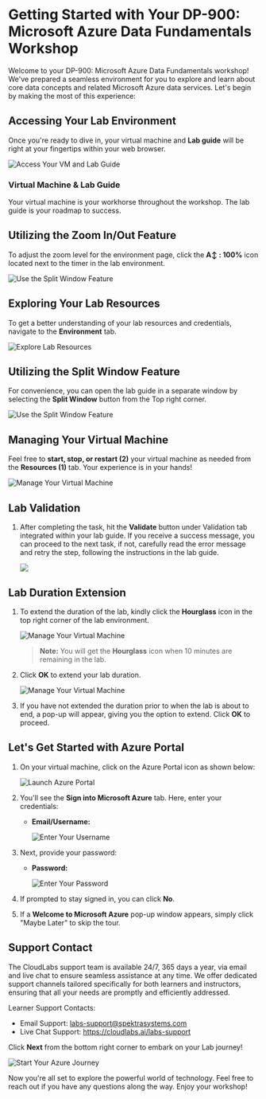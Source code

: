 # Getting Started with Your DP-900: Microsoft Azure Data Fundamentals Workshop
 
Welcome to your DP-900: Microsoft Azure Data Fundamentals workshop! We've prepared a seamless environment for you to explore and learn about core data concepts and related Microsoft Azure data services. Let's begin by making the most of this experience:
 
## Accessing Your Lab Environment
 
Once you're ready to dive in, your virtual machine and **Lab guide** will be right at your fingertips within your web browser.
 
![Access Your VM and Lab Guide](images/dpp1.png)

### Virtual Machine & Lab Guide
 
Your virtual machine is your workhorse throughout the workshop. The lab guide is your roadmap to success.

## Utilizing the Zoom In/Out Feature

To adjust the zoom level for the environment page, click the **A↕ : 100%** icon located next to the timer in the lab environment.

![Use the Split Window Feature](./images/dpp5.png)
 
## Exploring Your Lab Resources
 
To get a better understanding of your lab resources and credentials, navigate to the **Environment** tab.
 
![Explore Lab Resources](images/dpp2.png)
 
## Utilizing the Split Window Feature
 
For convenience, you can open the lab guide in a separate window by selecting the **Split Window** button from the Top right corner.
 
![Use the Split Window Feature](images/dpp3.png)
 
## Managing Your Virtual Machine
 
Feel free to **start, stop, or restart (2)** your virtual machine as needed from the **Resources (1)** tab. Your experience is in your hands!
 
![Manage Your Virtual Machine](images/dpp4.png)

## Lab Validation

1. After completing the task, hit the **Validate** button under Validation tab integrated within your lab guide. If you receive a success message, you can proceed to the next task, if not, carefully read the error message and retry the step, following the instructions in the lab guide.

   ![](images/dpp6.png)

## **Lab Duration Extension**

1. To extend the duration of the lab, kindly click the **Hourglass** icon in the top right corner of the lab environment. 

    ![Manage Your Virtual Machine](images/dpp7.png)

    >**Note:** You will get the **Hourglass** icon when 10 minutes are remaining in the lab.

2. Click **OK** to extend your lab duration.
 
   ![Manage Your Virtual Machine](images/gext2.png)

3. If you have not extended the duration prior to when the lab is about to end, a pop-up will appear, giving you the option to extend. Click **OK** to proceed.
 
## Let's Get Started with Azure Portal
 
1. On your virtual machine, click on the Azure Portal icon as shown below:
 
   ![Launch Azure Portal](images/sc900-image(1).png)

 
2. You'll see the **Sign into Microsoft Azure** tab. Here, enter your credentials:
 
   - **Email/Username:** <inject key="AzureAdUserEmail"></inject>
 
       ![Enter Your Username](images/sc900-image-1.png)
 
3. Next, provide your password:
 
   - **Password:** <inject key="AzureAdUserPassword"></inject>
 
       ![Enter Your Password](images/sc900-image-2.png)
 
4. If prompted to stay signed in, you can click **No**.
 
5. If a **Welcome to Microsoft Azure** pop-up window appears, simply click "Maybe Later" to skip the tour.

## Support Contact
The CloudLabs support team is available 24/7, 365 days a year, via email and live chat to ensure seamless assistance at any time. We offer dedicated support channels tailored specifically for both learners and instructors, ensuring that all your needs are promptly and efficiently addressed.

Learner Support Contacts:

* Email Support: labs-support@spektrasystems.com
* Live Chat Support: https://cloudlabs.ai/labs-support
  
Click **Next** from the bottom right corner to embark on your Lab journey!

   ![Start Your Azure Journey](images/sc900-image(3).png)
 
Now you're all set to explore the powerful world of technology. Feel free to reach out if you have any questions along the way. Enjoy your workshop!
